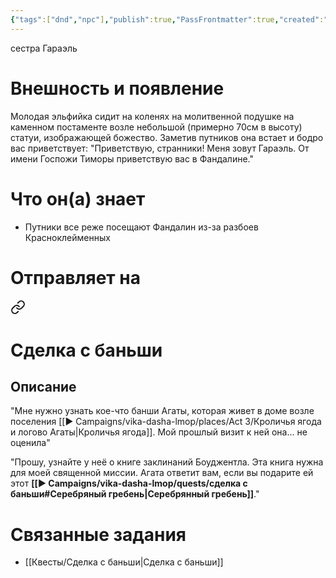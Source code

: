 ```yaml
---
{"tags":["dnd","npc"],"publish":true,"PassFrontmatter":true,"created":"2025-04-02T15:12:45.475+03:00","updated":"2025-04-02T16:13:19.568+03:00"}
---
```


сестра Гараэль


# Внешность и появление

Молодая эльфийка сидит на коленях на молитвенной подушке на каменном постаменте возле небольшой (примерно 70см в высоту) статуи, изображающей божество. Заметив путников она встает и бодро вас приветствует:
"Приветствую, странники! Меня зовут Гараэль. От имени Госпожи Тиморы приветствую вас в Фандалине."




# Что он(а) знает

- Путники все реже посещают Фандалин из-за разбоев Красноклейменных 



# Отправляет на



<div class="transclusion internal-embed is-loaded"><a class="markdown-embed-link" href="/Kvesty/Sdelka-s-banshi#Sdelka-s-banshi" aria-label="Open link"><svg xmlns="http://www.w3.org/2000/svg" width="24" height="24" viewBox="0 0 24 24" fill="none" stroke="currentColor" stroke-width="2" stroke-linecap="round" stroke-linejoin="round" class="svg-icon lucide-link"><path d="M10 13a5 5 0 0 0 7.54.54l3-3a5 5 0 0 0-7.07-7.07l-1.72 1.71"></path><path d="M14 11a5 5 0 0 0-7.54-.54l-3 3a5 5 0 0 0 7.07 7.07l1.71-1.71"></path></svg></a><div class="markdown-embed">



# Сделка с баньши
## Описание

"Мне нужно узнать кое-что банши Агаты, которая живет в доме возле поселения [[▶️ Campaigns/vika-dasha-lmop/places/Act 3/Кроличья ягода и логово Агаты\|Кроличья ягода]]. Мой прошлый визит к ней она... не оценила"

"Прошу, узнайте у неё о книге заклинаний Боуджентла. Эта книга нужна для моей священной миссии. Агата ответит вам, если вы подарите ей этот **[[▶️ Campaigns/vika-dasha-lmop/quests/сделка с баньши#Серебряный гребень\|Серебрянный гребень]]**."

</div></div>



# Связанные задания

- [[Квесты/Сделка с баньши\|Сделка с баньши]]

